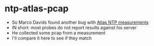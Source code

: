 # ntp-atlas-pcap

* So Marco Davids found another bug with [Atlas NTP  measurements](https://mailman.ripe.net/archives/list/ripe-atlas@ripe.net/thread/33KNP7KPXN3YKUSEFTQGJMKVEHJAKX3Q/)
* IN short: most probes do not report results against his server
* He collected some pcap from a measurement
* I'll compare it here to see if they match
